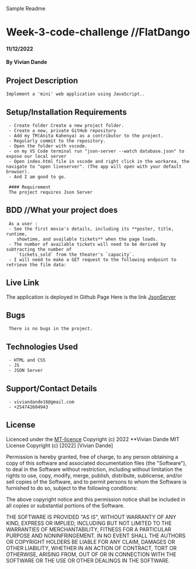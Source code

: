 Sample Readme
 # Week-3-code-challenge //FlatDango
 #### 11/12/2022
 #### By Vivian Dande

 ## Project Description
    Implement a 'mini' web application using JavaScript..

 ## Setup/Installation Requirements
     - Create folder Create a new project folder.
     - Create a new, private GitHub repository
     - Add my TM(Anita Kahenya) as a contributor to the project.
     - Regularly commit to the repository.
     - Open the folder with vscode.
     - on my VS Code terminal run "json-server --watch database.json" to expose our local server
     - Open index.html file in vscode and right click in the workarea, the navigate to "open liveserver". (The app will open with your default browser).
     - And I am good to go.

     #### Requirement
     The project requires Json Server

 ## BDD //What your project does
     As a user :
     - See the first movie's details, including its **poster, title, runtime,
        showtime, and available tickets** when the page loads.
     - The number of available tickets will need to be derived by subtracting the number of
        `tickets_sold` from the theater's `capacity`.
     - I will need to make a GET request to the following endpoint to retrieve the film data:

 ## Live Link
 The application is deployed in Github Page
 Here is the link [JsonServer]()

 ## Bugs
     There is no bugs in the project.

 ## Technologies Used
     - HTML and CSS
     - JS
     - JSON Server

 ## Support/Contact Details
     - viviandande16@gmail.com
     - +254742604943

 ## License
 Licenced under the [MT-licence](https://github.com/kips90/ReadmeIntro/blob/master/license) Copyright (c) 2022 **Vivian Dande
MIT License
 Copyright (c) [2022] [Vivian Dande]

 Permission is hereby granted, free of charge, to any person obtaining a copy
 of this software and associated documentation files (the "Software"), to deal
 in the Software without restriction, including without limitation the rights
 to use, copy, modify, merge, publish, distribute, sublicense, and/or sell
 copies of the Software, and to permit persons to whom the Software is
 furnished to do so, subject to the following conditions:

 The above copyright notice and this permission notice shall be included in all
 copies or substantial portions of the Software.

 THE SOFTWARE IS PROVIDED "AS IS", WITHOUT WARRANTY OF ANY KIND, EXPRESS OR
 IMPLIED, INCLUDING BUT NOT LIMITED TO THE WARRANTIES OF MERCHANTABILITY,
 FITNESS FOR A PARTICULAR PURPOSE AND NONINFRINGEMENT. IN NO EVENT SHALL THE
 AUTHORS OR COPYRIGHT HOLDERS BE LIABLE FOR ANY CLAIM, DAMAGES OR OTHER
 LIABILITY, WHETHER IN AN ACTION OF CONTRACT, TORT OR OTHERWISE, ARISING FROM,
 OUT OF OR IN CONNECTION WITH THE SOFTWARE OR THE USE OR OTHER DEALINGS IN THE
 SOFTWARE.

 